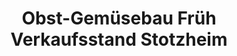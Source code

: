 ---
title: "Obst-Gemüsebau Früh Verkaufsstand Stotzheim"
url: /euskirchen/obst-gemuesebau-frueh-verkaufsstand-stotzheim/
shop: Hofladen
---